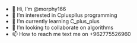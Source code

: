 - 👋 Hi, I’m @morphy166
- 👀 I’m interested in Cpluspllus programming
- 🌱 I’m currently learning C_plus_plus
- 💞️ I’m looking to collaborate on algorithms 
- 📫 How to reach me text me on +962775526960

<!---
aws10682/aws10682 is a ✨ special ✨ repository because its `README.md` (this file) appears on your GitHub profile.
You can click the Preview link to take a look at your changes.
--->
